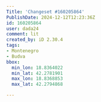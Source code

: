 ```yaml
---
Title: 'Changeset #160205864'
PublishDate: 2024-12-12T12:23:36Z
id: 160205864
user: dada24
comment: lit
created_by: iD 2.30.4
tags:
- Montenegro
- Budva
bbox:
  min_lon: 18.8364022
  min_lat: 42.2781901
  max_lon: 18.8368853
  max_lat: 42.2794868

---
```

